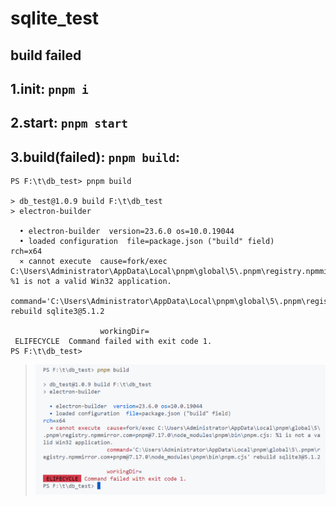 # sqlite_test
## build failed

## 1.init: `pnpm i`
## 2.start: `pnpm start`
## 3.build(failed): `pnpm build`:
```
PS F:\t\db_test> pnpm build

> db_test@1.0.9 build F:\t\db_test
> electron-builder

  • electron-builder  version=23.6.0 os=10.0.19044
  • loaded configuration  file=package.json ("build" field)
rch=x64
  ⨯ cannot execute  cause=fork/exec C:\Users\Administrator\AppData\Local\pnpm\global\5\.pnpm\registry.npmmirror.com+pnpm@7.17.0\node_modules\pnpm\bin\pnpm.cjs: %1 is not a valid Win32 application.
                    command='C:\Users\Administrator\AppData\Local\pnpm\global\5\.pnpm\registry.npmmirror.com+pnpm@7.17.0\node_modules\pnpm\bin\pnpm.cjs' rebuild sqlite3@5.1.2

                    workingDir=
 ELIFECYCLE  Command failed with exit code 1.
PS F:\t\db_test>

```
> ![](https://github.com/v9u/sqlite_test/blob/main/buld_failed.png)
